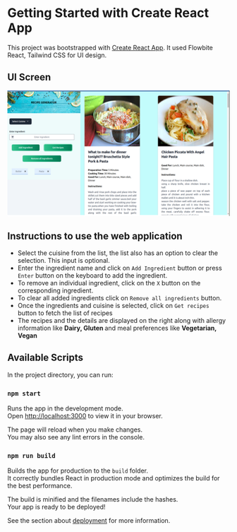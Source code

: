 # Getting Started with Create React App

This project was bootstrapped with [Create React App](https://github.com/facebook/create-react-app). It used Flowbite React, Tailwind CSS for UI design.

## UI Screen

![UI Screen](./public/images/ui.png)

## Instructions to use the web application

- Select the cuisine from the list, the list also has an option to clear the selection. This input is optional.
- Enter the ingredient name and click on `Add Ingredient` button or press `Enter` button on the keyboard to add the ingredient. 
- To remove an individual ingredient, click on the `X` button on the corresponding ingredient.
- To clear all added ingredients click on `Remove all ingredients` button.
- Once the ingredients and cuisine is selected, click on `Get recipes` button to fetch the list of recipes
- The recipes and the details are displayed on the right along with allergy information like <b> Dairy, Gluten </b> and meal preferences like <b> Vegetarian, Vegan </b>

## Available Scripts

In the project directory, you can run:

### `npm start`

Runs the app in the development mode.\
Open [http://localhost:3000](http://localhost:3000) to view it in your browser.

The page will reload when you make changes.\
You may also see any lint errors in the console.

### `npm run build`

Builds the app for production to the `build` folder.\
It correctly bundles React in production mode and optimizes the build for the best performance.

The build is minified and the filenames include the hashes.\
Your app is ready to be deployed!

See the section about [deployment](https://facebook.github.io/create-react-app/docs/deployment) for more information.


